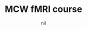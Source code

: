 ---
title: "MCW fMRI course"
project_id: 
date: nil
conference_id: ""
presenters:
   - peter_bandettini
summary: "<p>MCW fMRI course, Milwaukee, WI</p>"
file: /assets/presentations/T160.ppt
filename: T160.ppt
layout: presentation
---
